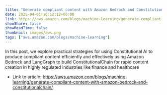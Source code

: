 ```yaml
---
title: "Generate compliant content with Amazon Bedrock and ConstitutionalChain"
date: 2025-04-01T16:12:12+00:00
link: https://aws.amazon.com/blogs/machine-learning/generate-compliant-content-with-amazon-bedrock-and-constitutionalchain/
showShare: false
showReadTime: false
thumbnail: images/aws.png
tags: ["aws.amazon.com/blogs/machine-learning"]
---
```

In this post, we explore practical strategies for using Constitutional AI to produce compliant content efficiently and effectively using Amazon Bedrock and LangGraph to build ConstitutionalChain for rapid content creation in highly regulated industries like finance and healthcare

- Link to article: https://aws.amazon.com/blogs/machine-learning/generate-compliant-content-with-amazon-bedrock-and-constitutionalchain/